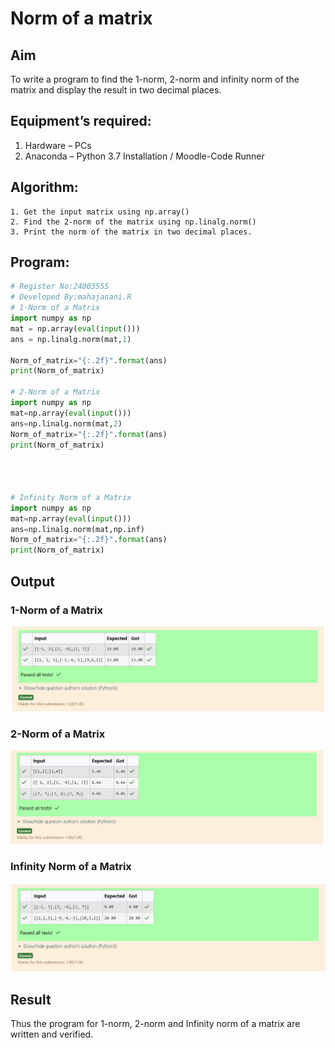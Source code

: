 # Norm of a matrix
## Aim
To write a program to find the 1-norm, 2-norm and infinity norm of the matrix and display the result in two decimal places.
## Equipment’s required:
1.	Hardware – PCs
2.	Anaconda – Python 3.7 Installation / Moodle-Code Runner
## Algorithm:
	1. Get the input matrix using np.array()   
    2. Find the 2-norm of the matrix using np.linalg.norm()
	3. Print the norm of the matrix in two decimal places.
## Program:
```Python
# Register No:24003555
# Developed By:mahajanani.R
# 1-Norm of a Matrix
import numpy as np
mat = np.array(eval(input()))
ans = np.linalg.norm(mat,1)

Norm_of_matrix="{:.2f}".format(ans)
print(Norm_of_matrix)

# 2-Norm of a Matrix
import numpy as np
mat=np.array(eval(input()))
ans=np.linalg.norm(mat,2)
Norm_of_matrix="{:.2f}".format(ans)
print(Norm_of_matrix)




# Infinity Norm of a Matrix
import numpy as np
mat=np.array(eval(input()))
ans=np.linalg.norm(mat,np.inf)
Norm_of_matrix="{:.2f}".format(ans)
print(Norm_of_matrix)
```






## Output
### 1-Norm of a Matrix

![1-norm](output1.png)

### 2-Norm of a Matrix

![2-norm](output2.png)
### Infinity Norm of a Matrix

![infinity norm](output3.png)

## Result
Thus the program for 1-norm, 2-norm and Infinity norm of a matrix are written and verified.
